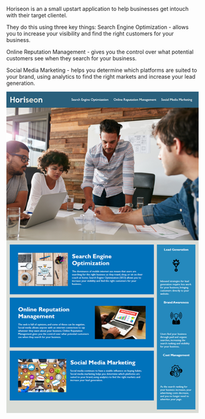 Horiseon is an a small upstart application to help businesses get intouch with their target clientel. 

They do this using three key things:
Search Engine Optimization - allows you to increase your visibility and find the right customers for your business.

Online Reputation Management - gives you the control over what potential customers see when they search for your business.

Social Media Marketing - helps you determine which platforms are suited to your brand, using analytics to find the right markets and increase your lead generation.

<img src="./assets/images/screencapture-for-readme.png" />

